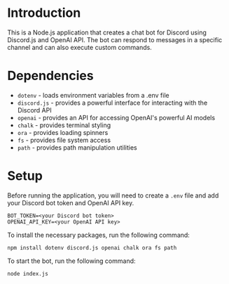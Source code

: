 
# Introduction

This is a Node.js application that creates a chat bot for Discord using Discord.js and OpenAI API. The bot can respond to messages in a specific channel and can also execute custom commands.

# Dependencies

-   `dotenv` - loads environment variables from a .env file
-   `discord.js` - provides a powerful interface for interacting with the Discord API
-   `openai` - provides an API for accessing OpenAI's powerful AI models
-   `chalk` - provides terminal styling
-   `ora` - provides loading spinners
-   `fs` - provides file system access
-   `path` - provides path manipulation utilities

# Setup

Before running the application, you will need to create a `.env` file and add your Discord bot token and OpenAI API key.

    BOT_TOKEN=<your Discord bot token>
    OPENAI_API_KEY=<your OpenAI API key> 

To install the necessary packages, run the following command:

    npm install dotenv discord.js openai chalk ora fs path 

To start the bot, run the following command:

    node index.js
